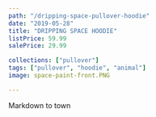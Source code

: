 ```yaml
---
path: "/dripping-space-pullover-hoodie"
date: "2019-05-28"
title: "DRIPPING SPACE HOODIE"
listPrice: 59.99
salePrice: 29.99

collections: ["pullover"]
tags: ["pullover", "hoodie", "animal"]
image: space-paint-front.PNG

---
```

Markdown to town